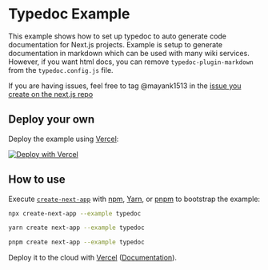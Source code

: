# Typedoc Example

This example shows how to set up typedoc to auto generate code documentation for Next.js projects. Example is setup to generate documentation in markdown which can be used with many wiki services. However, if you want html docs, you can remove `typedoc-plugin-markdown` from the `typedoc.config.js` file.

If you are having issues, feel free to tag @mayank1513 in the [issue you create on the next.js repo](https://github.com/vercel/next.js/issues/new)

## Deploy your own

Deploy the example using [Vercel](https://vercel.com?utm_source=github&utm_medium=readme&utm_campaign=next-example):

[![Deploy with Vercel](https://vercel.com/button)](https://vercel.com/new/clone?repository-url=https://github.com/vercel/next.js/tree/canary/examples/DIRECTORY_NAME&project-name=DIRECTORY_NAME&repository-name=DIRECTORY_NAME)

## How to use

Execute [`create-next-app`](https://github.com/vercel/next.js/tree/canary/packages/create-next-app) with [npm](https://docs.npmjs.com/cli/init), [Yarn](https://yarnpkg.com/lang/en/docs/cli/create/), or [pnpm](https://pnpm.io) to bootstrap the example:

```bash
npx create-next-app --example typedoc
```

```bash
yarn create next-app --example typedoc
```

```bash
pnpm create next-app --example typedoc
```

Deploy it to the cloud with [Vercel](https://vercel.com/new?utm_source=github&utm_medium=readme&utm_campaign=next-example) ([Documentation](https://nextjs.org/docs/deployment)).
